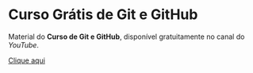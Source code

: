 # Curso Grátis de Git e GitHub
Material do **Curso de Git e GitHub**, disponível gratuitamente no canal do *YouTube*.

[Clique aqui](https://www.youtube.com/watch?v=xEKo29OWILE&list=PLHz_AreHm4dm7ZULPAmadvNhH6vk9oNZA)
